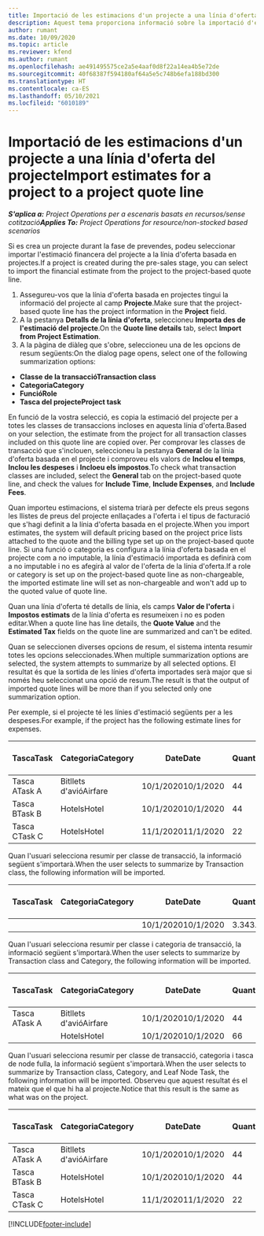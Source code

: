 ```yaml
---
title: Importació de les estimacions d'un projecte a una línia d'oferta del projecte
description: Aquest tema proporciona informació sobre la importació d'estimacions d'un projecte a una línia d'oferta del projecte.
author: rumant
ms.date: 10/09/2020
ms.topic: article
ms.reviewer: kfend
ms.author: rumant
ms.openlocfilehash: ae491495575ce2a5e4aaf0d8f22a14ea4b5e72de
ms.sourcegitcommit: 40f68387f594180af64a5e5c748b6efa188bd300
ms.translationtype: HT
ms.contentlocale: ca-ES
ms.lasthandoff: 05/10/2021
ms.locfileid: "6010189"
---
```

# <a name="import-estimates-for-a-project-to-a-project-quote-line"></a><span data-ttu-id="86810-103">Importació de les estimacions d'un projecte a una línia d'oferta del projecte</span><span class="sxs-lookup"><span data-stu-id="86810-103">Import estimates for a project to a project quote line</span></span>

<span data-ttu-id="86810-104">_**S'aplica a:** Project Operations per a escenaris basats en recursos/sense cotització_</span><span class="sxs-lookup"><span data-stu-id="86810-104">_**Applies To:** Project Operations for resource/non-stocked based scenarios_</span></span>


<span data-ttu-id="86810-105">Si es crea un projecte durant la fase de prevendes, podeu seleccionar importar l'estimació financera del projecte a la línia d'oferta basada en projectes.</span><span class="sxs-lookup"><span data-stu-id="86810-105">If a project is created during the pre-sales stage, you can select to import the financial estimate from the project to the project-based quote line.</span></span>

1. <span data-ttu-id="86810-106">Assegureu-vos que la línia d'oferta basada en projectes tingui la informació del projecte al camp **Projecte**.</span><span class="sxs-lookup"><span data-stu-id="86810-106">Make sure that the project-based quote line has the project information in the **Project** field.</span></span>
2. <span data-ttu-id="86810-107">A la pestanya **Detalls de la línia d'oferta**, seleccioneu **Importa des de l'estimació del projecte**.</span><span class="sxs-lookup"><span data-stu-id="86810-107">On the **Quote line details** tab, select **Import from Project Estimation**.</span></span>
3. <span data-ttu-id="86810-108">A la pàgina de diàleg que s'obre, seleccioneu una de les opcions de resum següents:</span><span class="sxs-lookup"><span data-stu-id="86810-108">On the dialog page opens, select one of the following summarization options:</span></span>

  - <span data-ttu-id="86810-109">**Classe de la transacció**</span><span class="sxs-lookup"><span data-stu-id="86810-109">**Transaction class**</span></span>
  - <span data-ttu-id="86810-110">**Categoria**</span><span class="sxs-lookup"><span data-stu-id="86810-110">**Category**</span></span>
  - <span data-ttu-id="86810-111">**Funció**</span><span class="sxs-lookup"><span data-stu-id="86810-111">**Role**</span></span> 
  - <span data-ttu-id="86810-112">**Tasca del projecte**</span><span class="sxs-lookup"><span data-stu-id="86810-112">**Project task**</span></span>

<span data-ttu-id="86810-113">En funció de la vostra selecció, es copia la estimació del projecte per a totes les classes de transaccions incloses en aquesta línia d'oferta.</span><span class="sxs-lookup"><span data-stu-id="86810-113">Based on your selection, the estimate from the project for all transaction classes included on this quote line are copied over.</span></span> <span data-ttu-id="86810-114">Per comprovar les classes de transacció que s'inclouen, seleccioneu la pestanya **General** de la línia d'oferta basada en el projecte i comproveu els valors de **Inclou el temps**, **Inclou les despeses** i **Incloeu els impostos**.</span><span class="sxs-lookup"><span data-stu-id="86810-114">To check what transaction classes are included, select the **General** tab on the project-based quote line, and check the values for **Include Time**, **Include Expenses**, and **Include Fees**.</span></span>

<span data-ttu-id="86810-115">Quan importeu estimacions, el sistema triarà per defecte els preus segons les llistes de preus del projecte enllaçades a l'oferta i el tipus de facturació que s'hagi definit a la línia d'oferta basada en el projecte.</span><span class="sxs-lookup"><span data-stu-id="86810-115">When you import estimates, the system will default pricing based on the project price lists attached to the quote and the billing type set up on the project-based quote line.</span></span> <span data-ttu-id="86810-116">Si una funció o categoria es configura a la línia d'oferta basada en el projecte com a no imputable, la línia d'estimació importada es definirà com a no imputable i no es afegirà al valor de l'oferta de la línia d'oferta.</span><span class="sxs-lookup"><span data-stu-id="86810-116">If a role or category is set up on the project-based quote line as non-chargeable, the imported estimate line will set as non-chargeable and won't add up to the quoted value of quote line.</span></span>

<span data-ttu-id="86810-117">Quan una línia d'oferta té detalls de línia, els camps **Valor de l'oferta** i **Impostos estimats** de la línia d'oferta es resumeixen i no es poden editar.</span><span class="sxs-lookup"><span data-stu-id="86810-117">When a quote line has line details, the **Quote Value** and the **Estimated Tax** fields on the quote line are summarized and can't be edited.</span></span>

<span data-ttu-id="86810-118">Quan se seleccionen diverses opcions de resum, el sistema intenta resumir totes les opcions seleccionades.</span><span class="sxs-lookup"><span data-stu-id="86810-118">When multiple summarization options are selected, the system attempts to summarize by all selected options.</span></span> <span data-ttu-id="86810-119">El resultat és que la sortida de les línies d'oferta importades serà major que si només heu seleccionat una opció de resum.</span><span class="sxs-lookup"><span data-stu-id="86810-119">The result is that the output of imported quote lines will be more than if you selected only one summarization option.</span></span>

<span data-ttu-id="86810-120">Per exemple, si el projecte té les línies d'estimació següents per a les despeses.</span><span class="sxs-lookup"><span data-stu-id="86810-120">For example, if the project has the following estimate lines for expenses.</span></span>

| <span data-ttu-id="86810-121">Tasca</span><span class="sxs-lookup"><span data-stu-id="86810-121">Task</span></span> | <span data-ttu-id="86810-122">Categoria</span><span class="sxs-lookup"><span data-stu-id="86810-122">Category</span></span> | <span data-ttu-id="86810-123">Date</span><span class="sxs-lookup"><span data-stu-id="86810-123">Date</span></span> | <span data-ttu-id="86810-124">Quantitat</span><span class="sxs-lookup"><span data-stu-id="86810-124">Quantity</span></span> | <span data-ttu-id="86810-125">Preu per unitat</span><span class="sxs-lookup"><span data-stu-id="86810-125">Unit price</span></span> | <span data-ttu-id="86810-126">Import</span><span class="sxs-lookup"><span data-stu-id="86810-126">Amount</span></span> |
| --- | --- | --- | --- | --- | --- |
| <span data-ttu-id="86810-127">Tasca A</span><span class="sxs-lookup"><span data-stu-id="86810-127">Task A</span></span> | <span data-ttu-id="86810-128">Bitllets d'avió</span><span class="sxs-lookup"><span data-stu-id="86810-128">Airfare</span></span> | <span data-ttu-id="86810-129">10/1/2020</span><span class="sxs-lookup"><span data-stu-id="86810-129">10/1/2020</span></span> | <span data-ttu-id="86810-130">4</span><span class="sxs-lookup"><span data-stu-id="86810-130">4</span></span> | <span data-ttu-id="86810-131">400</span><span class="sxs-lookup"><span data-stu-id="86810-131">400</span></span> | <span data-ttu-id="86810-132">1600</span><span class="sxs-lookup"><span data-stu-id="86810-132">1600</span></span> |
| <span data-ttu-id="86810-133">Tasca B</span><span class="sxs-lookup"><span data-stu-id="86810-133">Task B</span></span> | <span data-ttu-id="86810-134">Hotels</span><span class="sxs-lookup"><span data-stu-id="86810-134">Hotel</span></span> | <span data-ttu-id="86810-135">10/1/2020</span><span class="sxs-lookup"><span data-stu-id="86810-135">10/1/2020</span></span> | <span data-ttu-id="86810-136">4</span><span class="sxs-lookup"><span data-stu-id="86810-136">4</span></span> | <span data-ttu-id="86810-137">200</span><span class="sxs-lookup"><span data-stu-id="86810-137">200</span></span> | <span data-ttu-id="86810-138">800</span><span class="sxs-lookup"><span data-stu-id="86810-138">800</span></span> |
| <span data-ttu-id="86810-139">Tasca C</span><span class="sxs-lookup"><span data-stu-id="86810-139">Task C</span></span> | <span data-ttu-id="86810-140">Hotels</span><span class="sxs-lookup"><span data-stu-id="86810-140">Hotel</span></span> | <span data-ttu-id="86810-141">11/1/2020</span><span class="sxs-lookup"><span data-stu-id="86810-141">11/1/2020</span></span> | <span data-ttu-id="86810-142">2</span><span class="sxs-lookup"><span data-stu-id="86810-142">2</span></span> | <span data-ttu-id="86810-143">200</span><span class="sxs-lookup"><span data-stu-id="86810-143">200</span></span> | <span data-ttu-id="86810-144">400</span><span class="sxs-lookup"><span data-stu-id="86810-144">400</span></span> |

<span data-ttu-id="86810-145">Quan l'usuari selecciona resumir per classe de transacció, la informació següent s'importarà.</span><span class="sxs-lookup"><span data-stu-id="86810-145">When the user selects to summarize by Transaction class, the following information will be imported.</span></span>

| <span data-ttu-id="86810-146">Tasca</span><span class="sxs-lookup"><span data-stu-id="86810-146">Task</span></span> | <span data-ttu-id="86810-147">Categoria</span><span class="sxs-lookup"><span data-stu-id="86810-147">Category</span></span> | <span data-ttu-id="86810-148">Date</span><span class="sxs-lookup"><span data-stu-id="86810-148">Date</span></span> | <span data-ttu-id="86810-149">Quantitat</span><span class="sxs-lookup"><span data-stu-id="86810-149">Quantity</span></span> | <span data-ttu-id="86810-150">Preu per unitat</span><span class="sxs-lookup"><span data-stu-id="86810-150">Unit price</span></span> | <span data-ttu-id="86810-151">Import</span><span class="sxs-lookup"><span data-stu-id="86810-151">Amount</span></span> |
| --- | --- | --- | --- | --- | --- |
| | | <span data-ttu-id="86810-152">10/1/2020</span><span class="sxs-lookup"><span data-stu-id="86810-152">10/1/2020</span></span> | <span data-ttu-id="86810-153">3.34</span><span class="sxs-lookup"><span data-stu-id="86810-153">3.34</span></span> | <span data-ttu-id="86810-154">840</span><span class="sxs-lookup"><span data-stu-id="86810-154">840</span></span> | <span data-ttu-id="86810-155">2800</span><span class="sxs-lookup"><span data-stu-id="86810-155">2800</span></span> |

<span data-ttu-id="86810-156">Quan l'usuari selecciona resumir per classe i categoria de transacció, la informació següent s'importarà.</span><span class="sxs-lookup"><span data-stu-id="86810-156">When the user selects to summarize by Transaction class and Category, the following information will be imported.</span></span>

| <span data-ttu-id="86810-157">Tasca</span><span class="sxs-lookup"><span data-stu-id="86810-157">Task</span></span> | <span data-ttu-id="86810-158">Categoria</span><span class="sxs-lookup"><span data-stu-id="86810-158">Category</span></span> | <span data-ttu-id="86810-159">Date</span><span class="sxs-lookup"><span data-stu-id="86810-159">Date</span></span> | <span data-ttu-id="86810-160">Quantitat</span><span class="sxs-lookup"><span data-stu-id="86810-160">Quantity</span></span> | <span data-ttu-id="86810-161">Preu per unitat</span><span class="sxs-lookup"><span data-stu-id="86810-161">Unit price</span></span> | <span data-ttu-id="86810-162">Import</span><span class="sxs-lookup"><span data-stu-id="86810-162">Amount</span></span> |
| --- | --- | --- | --- | --- | --- |
| <span data-ttu-id="86810-163">Tasca A</span><span class="sxs-lookup"><span data-stu-id="86810-163">Task A</span></span> | <span data-ttu-id="86810-164">Bitllets d'avió</span><span class="sxs-lookup"><span data-stu-id="86810-164">Airfare</span></span> | <span data-ttu-id="86810-165">10/1/2020</span><span class="sxs-lookup"><span data-stu-id="86810-165">10/1/2020</span></span> | <span data-ttu-id="86810-166">4</span><span class="sxs-lookup"><span data-stu-id="86810-166">4</span></span> | <span data-ttu-id="86810-167">400</span><span class="sxs-lookup"><span data-stu-id="86810-167">400</span></span> | <span data-ttu-id="86810-168">1600</span><span class="sxs-lookup"><span data-stu-id="86810-168">1600</span></span> |
| | <span data-ttu-id="86810-169">Hotels</span><span class="sxs-lookup"><span data-stu-id="86810-169">Hotel</span></span> | <span data-ttu-id="86810-170">10/1/2020</span><span class="sxs-lookup"><span data-stu-id="86810-170">10/1/2020</span></span> | <span data-ttu-id="86810-171">6</span><span class="sxs-lookup"><span data-stu-id="86810-171">6</span></span> | <span data-ttu-id="86810-172">200</span><span class="sxs-lookup"><span data-stu-id="86810-172">200</span></span> | <span data-ttu-id="86810-173">1200</span><span class="sxs-lookup"><span data-stu-id="86810-173">1200</span></span> |

<span data-ttu-id="86810-174">Quan l'usuari selecciona resumir per classe de transacció, categoria i tasca de node fulla, la informació següent s'importarà.</span><span class="sxs-lookup"><span data-stu-id="86810-174">When the user selects to summarize by Transaction class, Category, and Leaf Node Task, the following information will be imported.</span></span> <span data-ttu-id="86810-175">Observeu que aquest resultat és el mateix que el que hi ha al projecte.</span><span class="sxs-lookup"><span data-stu-id="86810-175">Notice that this result is the same as what was on the project.</span></span>

| <span data-ttu-id="86810-176">Tasca</span><span class="sxs-lookup"><span data-stu-id="86810-176">Task</span></span> | <span data-ttu-id="86810-177">Categoria</span><span class="sxs-lookup"><span data-stu-id="86810-177">Category</span></span> | <span data-ttu-id="86810-178">Date</span><span class="sxs-lookup"><span data-stu-id="86810-178">Date</span></span> | <span data-ttu-id="86810-179">Quantitat</span><span class="sxs-lookup"><span data-stu-id="86810-179">Quantity</span></span> | <span data-ttu-id="86810-180">Preu per unitat</span><span class="sxs-lookup"><span data-stu-id="86810-180">Unit price</span></span> | <span data-ttu-id="86810-181">Import</span><span class="sxs-lookup"><span data-stu-id="86810-181">Amount</span></span> |
| --- | --- | --- | --- | --- | --- |
| <span data-ttu-id="86810-182">Tasca A</span><span class="sxs-lookup"><span data-stu-id="86810-182">Task A</span></span> | <span data-ttu-id="86810-183">Bitllets d'avió</span><span class="sxs-lookup"><span data-stu-id="86810-183">Airfare</span></span> | <span data-ttu-id="86810-184">10/1/2020</span><span class="sxs-lookup"><span data-stu-id="86810-184">10/1/2020</span></span> | <span data-ttu-id="86810-185">4</span><span class="sxs-lookup"><span data-stu-id="86810-185">4</span></span> | <span data-ttu-id="86810-186">400</span><span class="sxs-lookup"><span data-stu-id="86810-186">400</span></span> | <span data-ttu-id="86810-187">1600</span><span class="sxs-lookup"><span data-stu-id="86810-187">1600</span></span> |
| <span data-ttu-id="86810-188">Tasca B</span><span class="sxs-lookup"><span data-stu-id="86810-188">Task B</span></span> | <span data-ttu-id="86810-189">Hotels</span><span class="sxs-lookup"><span data-stu-id="86810-189">Hotel</span></span> | <span data-ttu-id="86810-190">10/1/2020</span><span class="sxs-lookup"><span data-stu-id="86810-190">10/1/2020</span></span> | <span data-ttu-id="86810-191">4</span><span class="sxs-lookup"><span data-stu-id="86810-191">4</span></span> | <span data-ttu-id="86810-192">200</span><span class="sxs-lookup"><span data-stu-id="86810-192">200</span></span> | <span data-ttu-id="86810-193">800</span><span class="sxs-lookup"><span data-stu-id="86810-193">800</span></span> |
| <span data-ttu-id="86810-194">Tasca C</span><span class="sxs-lookup"><span data-stu-id="86810-194">Task C</span></span> | <span data-ttu-id="86810-195">Hotels</span><span class="sxs-lookup"><span data-stu-id="86810-195">Hotel</span></span> | <span data-ttu-id="86810-196">11/1/2020</span><span class="sxs-lookup"><span data-stu-id="86810-196">11/1/2020</span></span> | <span data-ttu-id="86810-197">2</span><span class="sxs-lookup"><span data-stu-id="86810-197">2</span></span> | <span data-ttu-id="86810-198">200</span><span class="sxs-lookup"><span data-stu-id="86810-198">200</span></span> | <span data-ttu-id="86810-199">400</span><span class="sxs-lookup"><span data-stu-id="86810-199">400</span></span> |


[!INCLUDE[footer-include](../includes/footer-banner.md)]
